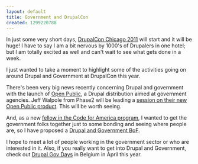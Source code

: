 ```yaml
---
layout: default
title: Government and DrupalCon
created: 1299220788
---
```

In just some very short days, [DrupalCon Chicago 2011](http://chicago2011.drupal.org/) will start and it will be huge!  I have to say I am a bit nervous by 1000's of Drupalers in one hotel; but I am totally excited as well and can't wait to see what gets done in a week.

I just wanted to take a moment to highlight some of the activities going on around Drupal and Government at DrupalCon this year.

There's been very big news recently concerning Drupal and government with the launch of [Open Public](http://openpublicapp.com/), a Drupal distribution aimed at government agencies.  Jeff Walpole from Phase2 will be leading a [session on their new Open Public product](http://chicago2011.drupal.org/sessions/introducing-openpublic-government-drupal-distribution).  This will be worth seeing.

And, as a new [fellow in the Code for America program](http://codeforamerica.org/author/alan/), I wanted to get the government folks together just to some bonding and seeing where people are, so I have proposed a [Drupal and Government BoF](http://chicago2011.drupal.org/forum/drupal-and-government).

I hope to meet a lot of people working in the government sector or who are interested in it.  Also, if you really want to get into Drupal and Government, check out [Drupal Gov Days](http://www.drupalgovdays.org/) in Belgium in April this year.

